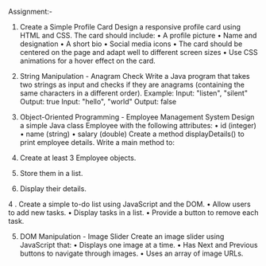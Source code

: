 Assignment:-
1. Create a Simple Profile Card
Design a responsive profile card using HTML and CSS. The card should include:
• A profile picture
• Name and designation
• A short bio
• Social media icons
• The card should be centered on the page and adapt well to different screen sizes
• Use CSS animations for a hover effect on the card.

2. String Manipulation - Anagram Check
Write a Java program that takes two strings as input and checks if they are anagrams (containing the same characters in a different order).
Example:
Input: "listen", "silent" Output: true
Input: "hello", "world" Output: false

4. Object-Oriented Programming - Employee Management System
Design a simple Java class Employee with the following attributes:
• id (integer)
• name (string)
• salary (double)
Create a method displayDetails() to print employee details. Write a main method to:
1. Create at least 3 Employee objects.
2. Store them in a list.
3. Display their details.

   
4 . Create a simple to-do list using JavaScript and the DOM.
• Allow users to add new tasks.
• Display tasks in a list.
• Provide a button to remove each task.

5. DOM Manipulation - Image Slider
Create an image slider using JavaScript that:
• Displays one image at a time.
• Has Next and Previous buttons to navigate through images.
• Uses an array of image URLs.
